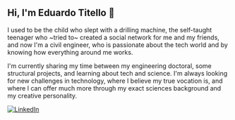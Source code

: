 ## Hi, I'm Eduardo Titello 👋

I used to be the child who slept with a drilling machine, the self-taught teenager who ~tried to~ created a social network for me and my friends, and now I'm a civil engineer, who is passionate about the tech world and by knowing how everything around me works. 

I'm currently sharing my time between my engineering doctoral, some structural projects, and learning about tech and science. I'm always looking for new challenges in technology, where I believe my true vocation is, and where I can offer much more through my exact sciences background and my creative personality.

[![LinkedIn](https://img.shields.io/badge/linkedin-%230077B5.svg?style=for-the-badge&logo=linkedin&logoColor=white)](https://www.linkedin.com/in/eduardo-pagnussat-titello/?locale=en_US)

